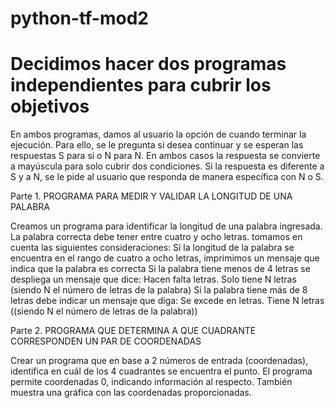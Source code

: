 # python-tf-mod2
# Decidimos hacer dos programas independientes para cubrir los objetivos
En ambos programas, damos al usuario la opción de cuando terminar la ejecución. Para ello, se le pregunta si desea continuar y se esperan las respuestas S para si o N para N. En ambos casos la respuesta se convierte a mayúscula para solo cubrir dos condiciones. Si la respuesta es diferente a S y a N, se le pide al usuario que responda de manera específica con N o S.

Parte 1. PROGRAMA PARA MEDIR Y VALIDAR LA LONGITUD DE UNA PALABRA

Creamos un programa para identificar la longitud de una palabra ingresada. 
La palabra correcta debe tener entre cuatro y ocho letras. tomamos en cuenta las siguientes consideraciones:
  Si la longitud de la palabra se encuentra en el rango de cuatro a ocho letras, imprimimos un mensaje que indica que la palabra es correcta
  Si la palabra tiene menos de 4 letras se despliega un mensaje que dice: Hacen falta letras. Solo tiene N letras (siendo N el número de letras de la palabra)
  Si la palabra tiene más de 8 letras debe indicar un mensaje que diga: Se excede en letras. Tiene N letras ((siendo N el número de letras de la palabra))

Parte 2. PROGRAMA QUE DETERMINA A QUE CUADRANTE CORRESPONDEN UN PAR DE COORDENADAS

Crear un programa que en base a 2 números de entrada (coordenadas), identifica en cuál de los 4 cuadrantes se encuentra el punto. El programa permite coordenadas 0, indicando información al respecto. 
También muestra una gráfica con las coordenadas proporcionadas.

